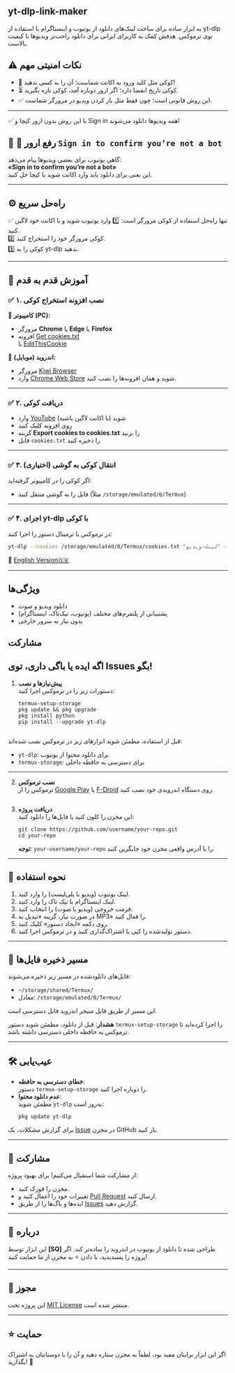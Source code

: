 ## yt-dlp-link-maker
یه ابزار ساده برای ساخت لینک‌های دانلود از یوتیوب و اینستاگرام با استفاده از yt-dlp توی ترموکس. هدفش کمک به کاربرای ایرانی برای دانلود راحت‌تر ویدیوها با کیفیت بالاست.
## ⚠️ نکات امنیتی مهم

- 🔑 کوکی مثل کلید ورود به اکانت شماست؛ آن را به کسی ندهید!
- ⏳ کوکی تاریخ انقضا دارد؛ اگر ارور دوباره آمد، کوکی تازه بگیرید.
- ✅ این روش قانونی است؛ چون فقط مثل باز کردن ویدیو در مرورگر شماست.

---

✅ با این روش بدون ارور کپچا و Sign in همه ویدیوها دانلود می‌شوند!



## 📌 🚩 رفع ارور `Sign in to confirm you’re not a bot`

گاهی یوتیوب برای بعضی ویدیوها پیام می‌دهد:  
**«Sign in to confirm you’re not a bot»**  
این یعنی برای دانلود باید وارد اکانت شوید یا کپچا حل کنید.

---

## ⚙️ راه‌حل سریع

✅ تنها راه‌حل استفاده از کوکی مرورگر است:
1️⃣ وارد یوتیوب شوید و با اکانت خود لاگین کنید.  
2️⃣ کوکی مرورگر خود را استخراج کنید.  
3️⃣ کوکی را به yt-dlp بدهید.

---

## 🧩 آموزش قدم به قدم

### ✅ ۱. نصب افزونه استخراج کوکی

🔹 **کامپیوتر (PC):**  
- مرورگر **Chrome** یا **Edge** یا **Firefox**
- افزونه [Get cookies.txt](https://chrome.google.com/webstore/detail/get-cookiestxt/hnimpnehoodheedghdeeijklkeaacjfo)  
  یا [EditThisCookie](https://chrome.google.com/webstore/detail/editthiscookie/fngmhnnpilhplaeedifhccceomclgfbg)

🔹 **اندروید (موبایل):**  
- مرورگر [Kiwi Browser](https://play.google.com/store/apps/details?id=com.kiwibrowser.browser)
- وارد [Chrome Web Store](https://chrome.google.com/webstore) شوید و همان افزونه‌ها را نصب کنید.

---

### ✅ ۲. دریافت کوکی

- وارد [YouTube](https://youtube.com) شوید (با اکانت لاگین باشید)
- روی افزونه کلیک کنید
- گزینه **Export cookies to cookies.txt** را بزنید
- فایل `cookies.txt` را ذخیره کنید

---

### ✅ ۳. انتقال کوکی به گوشی (اختیاری)

اگر کوکی را در کامپیوتر گرفته‌اید:
- فایل را به گوشی منتقل کنید (مثلاً `/storage/emulated/0/Termux`)

---

### ✅ ۴. اجرای yt-dlp با کوکی

در ترموکس یا ترمینال دستور را اجرا کنید:
```bash
yt-dlp --cookies /storage/emulated/0/Termux/cookies.txt "لینک-ویدیو" --merge-output-format mp4
```
 
🔗 [English Version🇬🇧](README.md)

---

## ویژگی‌ها
- دانلود ویدیو و صوت
- پشتیبانی از پلتفرم‌های مختلف (یوتیوب، تیک‌تاک، اینستاگرام)
- بدون نیاز به سرور خارجی

## مشارکت
اگه ایده یا باگی داری، توی Issues بگو!
---

1. **پیش‌نیازها و نصب**  
   دستورات زیر را در ترموکس اجرا کنید:  
   ```
   termux-setup-storage
   pkg update && pkg upgrade
   pkg install python
   pip install --upgrade yt-dlp


قبل از استفاده، مطمئن شوید ابزارهای زیر در ترموکس نصب شده‌اند:

- `yt-dlp`: برای دانلود محتوا از یوتیوب  
- `termux-storage`: برای دسترسی به حافظه داخلی  

---



2. **نصب ترموکس**  
   ترموکس را از [Google Play](https://play.google.com/store/apps/details?id=com.termux) یا [F-Droid](https://f-droid.org/packages/com.termux/) روی دستگاه اندرویدی خود نصب کنید.

   ```

3. **دریافت پروژه**  
   این مخزن را کلون کنید یا فایل‌ها را دانلود کنید:  
   ```
   git clone https://github.com/username/your-repo.git
   cd your-repo
   ```

   **توجه**: `your-username/your-repo` را با آدرس واقعی مخزن خود جایگزین کنید.

---

## 🚀 نحوه استفاده

1. لینک یوتیوب (ویدیو یا پلی‌لیست) را وارد کنید.
2. لینک اینستاگرام یا تیک تاک را وارد کنید.
3. فرمت خروجی (ویدیو یا صوت) را انتخاب کنید.  
4. در صورت نیاز، گزینه «تبدیل به MP3» را فعال کنید.  
5. روی دکمه «ایجاد دستور» کلیک کنید.  
6. دستور تولیدشده را کپی یا اشتراک‌گذاری کنید و در ترموکس اجرا کنید.  

---

## 📂 مسیر ذخیره فایل‌ها

فایل‌های دانلودشده در مسیر زیر ذخیره می‌شوند:  
- `~/storage/shared/Termux/`  
- معادل: `/storage/emulated/0/Termux/`  

این مسیر از طریق فایل منیجر اندروید قابل دسترسی است.  

**هشدار**: قبل از دانلود، مطمئن شوید دستور `termux-setup-storage` را اجرا کرده‌اید تا ترموکس به حافظه داخلی دسترسی داشته باشد.

---

## 🛠️ عیب‌یابی

- **خطای دسترسی به حافظه**:  
  دستور `termux-setup-storage` را دوباره اجرا کنید.  
- **عدم دانلود محتوا**:  
  مطمئن شوید `yt-dlp` به‌روز است:  
  ```
  pkg update yt-dlp
  ```

برای گزارش مشکلات، یک [Issue](https://github.com/your-username/your-repo/issues) در مخزن GitHub باز کنید.

---

## 🤝 مشارکت

از مشارکت شما استقبال می‌کنیم! برای بهبود پروژه:  
- مخزن را فورک کنید.  
- تغییرات خود را اعمال کنید و [Pull Request](https://github.com/your-username/your-repo/pulls) ارسال کنید.  
- ایده‌ها و باگ‌ها را از طریق [Issues](https://github.com/your-username/your-repo/issues) گزارش دهید.  

---

## 📌 درباره

این ابزار توسط **[SQ]** طراحی شده تا دانلود از یوتیوب در اندروید را ساده‌تر کند. اگر پروژه را پسندیدید، با دادن ⭐ به مخزن از ما حمایت کنید!

---

## 📜 مجوز

این پروژه تحت [MIT License](https://opensource.org/licenses/MIT) منتشر شده است.

---

## ⭐ حمایت

اگر این ابزار برایتان مفید بود، لطفاً به مخزن ستاره دهید و آن را با دوستانتان به اشتراک بگذارید! 🌟
